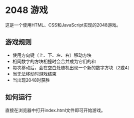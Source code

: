 # 2048 游戏

这是一个使用HTML、CSS和JavaScript实现的2048游戏。

## 游戏规则

- 使用方向键（上、下、左、右）移动方块
- 相同数字的方块相撞时会合并成为它们的和
- 每次移动后，会在空白处随机出现一个新的数字方块（2或4）
- 当无法移动时游戏结束
- 当出现2048时获胜

## 如何运行

直接在浏览器中打开index.html文件即可开始游戏。 